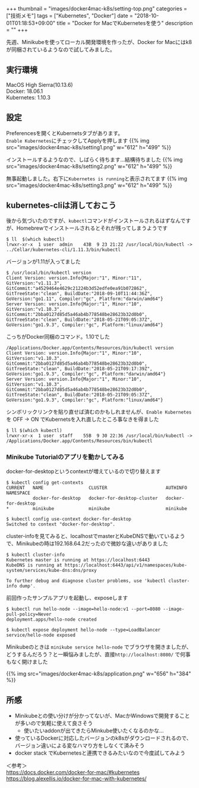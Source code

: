 +++
thumbnail = "images/docker4mac-k8s/setting-top.png"
categories = ["技術メモ"]
tags = ["Kubernetes", "Docker"]
date = "2018-10-01T01:18:53+09:00"
title = "Docker for MacでKubernetesを使う"
description = ""
+++

先週、Minikubeを使ってローカル開発環境を作ったが、Docker for Macにはk8が同梱されているようなので試してみました。  

## 実行環境
MacOS High Sierra(10.13.6)  
Docker: 18.06.1  
Kubernetes: 1.10.3

## 設定

Preferencesを開くとKubernetsタブがあります。  
`Enable Kubernetes`にチェックしてApplyを押します
{{% img src="images/docker4mac-k8s/setting1.png" w="612" h="499" %}}

インストールするようなので、しばらく待ちます...結構待ちました
{{% img src="images/docker4mac-k8s/setting2.png" w="612" h="499" %}}

無事起動しました。右下に`Kubernetes is running`と表示されてます
{{% img src="images/docker4mac-k8s/setting3.png" w="612" h="499" %}}

## kubernetes-cliは消しておこう

後から気づいたのですが、`kubectl`コマンドがインストールされるはずなんですが、Homebrewでインストールされるとそれが残ってしまうようです  
```
$ ll  $(which kubectl)
lrwxr-xr-x  1 user  admin    43B  9 23 21:22 /usr/local/bin/kubectl -> ../Cellar/kubernetes-cli/1.11.3/bin/kubectl
```

バージョンが1.11が入ってました
```
$ /usr/local/bin/kubectl version
Client Version: version.Info{Major:"1", Minor:"11", GitVersion:"v1.11.3", GitCommit:"a4529464e4629c21224b3d52edfe0ea91b072862", GitTreeState:"clean", BuildDate:"2018-09-10T11:44:36Z", GoVersion:"go1.11", Compiler:"gc", Platform:"darwin/amd64"}
Server Version: version.Info{Major:"1", Minor:"10", GitVersion:"v1.10.3", GitCommit:"2bba0127d85d5a46ab4b778548be28623b32d0b0", GitTreeState:"clean", BuildDate:"2018-05-21T09:05:37Z", GoVersion:"go1.9.3", Compiler:"gc", Platform:"linux/amd64"}
```

こっちがDocker同梱のコマンド。1.10でした
```
/Applications/Docker.app/Contents/Resources/bin/kubectl version
Client Version: version.Info{Major:"1", Minor:"10", GitVersion:"v1.10.3", GitCommit:"2bba0127d85d5a46ab4b778548be28623b32d0b0", GitTreeState:"clean", BuildDate:"2018-05-21T09:17:39Z", GoVersion:"go1.9.3", Compiler:"gc", Platform:"darwin/amd64"}
Server Version: version.Info{Major:"1", Minor:"10", GitVersion:"v1.10.3", GitCommit:"2bba0127d85d5a46ab4b778548be28623b32d0b0", GitTreeState:"clean", BuildDate:"2018-05-21T09:05:37Z", GoVersion:"go1.9.3", Compiler:"gc", Platform:"linux/amd64"}
```

シンボリックリンクを貼り直せば済むのかもしれませんが、`Enable Kubernetes`を OFF -> ON でKubernetsを入れ直したところ事なきを得ました
```
$ ll $(which kubectl)
lrwxr-xr-x  1 user  staff    55B  9 30 22:36 /usr/local/bin/kubectl -> /Applications/Docker.app/Contents/Resources/bin/kubectl
```

### Minikube Tutorialのアプリを動かしてみる

docker-for-desktopというcontextが増えているので切り替えます
```
$ kubectl config get-contexts
CURRENT   NAME                 CLUSTER                      AUTHINFO             NAMESPACE
          docker-for-desktop   docker-for-desktop-cluster   docker-for-desktop
*         minikube             minikube                     minikube

$ kubectl config use-context docker-for-desktop
Switched to context "docker-for-desktop".
```

cluster-infoを見てみると、localhostでmasterとKubeDNSで動いているようで、Minikubeの時は192.168.64.2だったので微妙な違いがありました
```
$ kubectl cluster-info
Kubernetes master is running at https://localhost:6443
KubeDNS is running at https://localhost:6443/api/v1/namespaces/kube-system/services/kube-dns:dns/proxy

To further debug and diagnose cluster problems, use 'kubectl cluster-info dump'.
```

前回作ったサンプルアプリを起動し、exposeします
```
$ kubectl run hello-node --image=hello-node:v1 --port=8080 --image-pull-policy=Never
deployment.apps/hello-node created

$ kubectl expose deployment hello-node --type=LoadBalancer
service/hello-node exposed
```

Minikubeのときは `minikube service hello-node` でブラウザを開きましたが、
どうするんだろう？と一瞬悩みましたが、直接`http://localhost:8080/` で何事もなく開けました

{{% img src="images/docker4mac-k8s/application.png" w="656" h="384" %}}

## 所感
- Minikubeとの使い分けが分かってないが、MacかWindowsで開発することが多いので気軽に使えて良さそう
  - 使いたいaddonが出てきたらMinkube使いたくなるのかな...
- 使っているDockerに対応したバージョンのk8sがダウンロードされるので、バージョン違いによる変なハマり方をしなくて済みそう
- docker stack でKubernetesと連携できるみたいなので今度試してみよう

＜参考＞  
https://docs.docker.com/docker-for-mac/#kubernetes  
https://blog.alexellis.io/docker-for-mac-with-kubernetes/